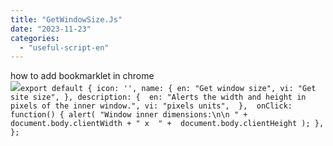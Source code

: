 ```yaml
---
title: "GetWindowSize.Js"
date: "2023-11-23"
categories: 
  - "useful-script-en"
---
```


how to add bookmarklet in chrome  
![](https://camo.githubusercontent.com/5f21e427a7d3ee887313a4f9b1ab033e6462db47ca299bf3f7e2d81a0ce854bd/68747470733a2f2f696d672e7765626e6f74732e636f6d2f323031392f30342f447261672d616e642d44726f702d4c696e6b732d696e2d4368726f6d652e706e67)`export default { icon: '', name: { en: "Get window size", vi: "Get site size", }, description: {  en: "Alerts the width and height in pixels of the inner window.", vi: "pixels units",  },  onClick: function() { alert( "Window inner dimensions:\n\n " + document.body.clientWidth + " x  " +  document.body.clientHeight ); }, };`
